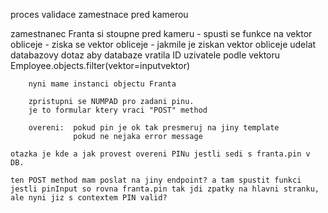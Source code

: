proces validace zamestnace pred kamerou

zamestnanec Franta si stoupne pred kameru
    - spusti se funkce na vektor obliceje
    - ziska se vektor obliceje
    - jakmile je ziskan vektor obliceje 
        udelat databazovy dotaz aby databaze vratila ID uzivatele podle vektoru
        Employee.objects.filter(vektor=inputvektor)

        nyni mame instanci objectu Franta

        zpristupni se NUMPAD pro zadani pinu.
        je to formular ktery vraci "POST" method

        overeni:  pokud pin je ok tak presmeruj na jiny template
                  pokud ne nejaka error message

    otazka je kde a jak provest overeni PINu jestli sedi s franta.pin v DB.

    ten POST method mam poslat na jiny endpoint? a tam spustit funkci
    jestli pinInput so rovna franta.pin tak jdi zpatky na hlavni stranku, ale nyni jiz s contextem PIN valid? 

        
        